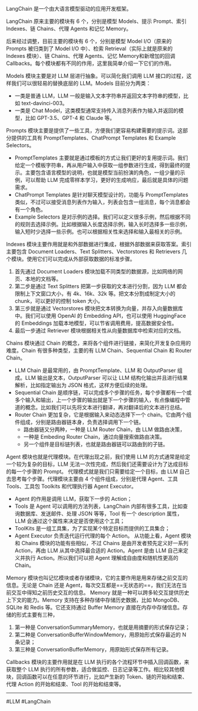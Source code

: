 LangChain 是一个由大语言模型驱动的应用开发框架。

LangChain 原来主要的模块有 6 个，分别是模型 Models、提示 Prompt、索引 Indexes、链 Chains、代理 Agents 和记忆 Memory。

后来经过调整，目前主要的模块有 6 个，分别是模型 Model I/O（原来的 Prompts 被归类到了 Model I/O 中）、检索 Retrieval（实际上就是原来的 Indexes 模块）、链 Chains、代理 Agents、记忆 Memory和新增加的回调 Callbacks。每个模块都有不同的作用，这里我简单介绍一下它们的作用。  

Models 模块主要是对 LLM 层进行抽象。可以简化我们调用 LLM 接口的过程，这样我们可以很轻易的替换底层的 LLM。Models 目前分为两类：
- 一类是普通 LLM，LLM 一般是输入文本字符串并返回文本字符串的模型，比如 text-davinci-003。
- 一类是 Chat Model，这类模型通常支持传入消息列表作为输入并返回的模型，比如 GPT-3.5、GPT-4 和 Claude 等。 

Prompts 模块主要是提供了一些工具，方便我们更容易构建需要的提示词。这部分提供的工具有 PromptTemplates、ChatPrompt Templates 和 Example Selectors。
- PromptTemplates 主要就是通过模板的方式让我们更好的复用提示词。我们给定一个模板字符串，再从用户输入中获取一组参数进行生成，得到最终的提示。主要包含语言模型的说明，也就是模型当前扮演的角色，一组少量的示例，可以帮助 LLM 完成零样本学习，更好的生成响应，最后就是具体的问题需求。
- ChatPrompt Templates 是针对聊天模型设计的，功能与 PromptTemplates 类似，不过可以接受消息列表作为输入，列表会包含一组消息，每个消息都会有一个角色。
- Example Selectors 是对示例的选择。我们可以定义很多示例，然后根据不同的规则去选择示例。比如根据输入长度选择示例，输入长时选择多一些示例，输入短时少选择一些示例。也可以根据相关性来选择和输入最相关的示例。  

Indexes 模块主要作用就是和外部数据进行集成，根据外部数据来获取答案。索引主要包含 Document Loaders、Text Splitters、Vectorstores 和 Retrievers 几个模块。使用它们可以完成从外部获取数据的标准步骤。
1. 首先通过 Document Loaders 模块加载不同类型的数据源，比如网络的网页、本地的文档等。
2. 第二步是通过 Text Splitters 把第一步获取的文本进行分割，因为 LLM 都会限制上下文窗口大小，有 4k、16k、32k 等。把文本分割成制定大小的 chunk，可以更好的控制 token 大小。
3. 第三步就是通过 Vectorstores 模块把文本转换为向量，并存入向量数据库中。我们可以使用 OpenAI 的 Embedding API，也可以使用 HuggingFace 的 Embeddings 加载本地模型，可以节省调用费用，提高数据安全性。
4. 最后一步通过 Retriever 模块根据相关性从向量数据库中检索对应的文档。 

Chains 模块通过 Chain 的概念，来将各个组件进行链接，来简化开发复杂应用的难度。Chain 有很多种类型，主要的有 LLM Chain、Sequential Chain 和 Router Chain。
- LLM Chain 是最常用的，由 PromptTemplate、LLM 和 OutputParser 组成。LLM 输出是文本，OutputParser 可以让 LLM 结构化输出并且进行结果解析，比如指定输出为 JSON 格式，这样方便后续的处理。
- Sequential Chain 是顺序链，可以完成多个步骤的任务，每个步骤都有一个或多个输入和输出，上一个步骤的输出就是下一个步骤的输入，有点像编程中管道的概念。比如我们可以先将文本进行翻译，再对翻译后的文本进行总结。
- Router Chain 更加复杂，它是根据输入来动态选择下一个 chain。它由两个组件组成，分别是路由器链本身，负责选择调用下一个链。
	- 路由器链又分两种，一种是 LLM Router Chain，由 LLM 做路由决策，
	- 一种是 Embeding Router Chain，通过向量搜索做路由决策。
	- 另一个组件是目标链列表，也就是路由器链可以路由到的子链。  

Agent 模块也就是代理模块。在代理出现之前，我们使用 LLM 的方式通常是给定一个较为复杂的目标，LLM 无法一次性完成，然后我们还需要设计为了达成目标的每一个步骤的 Prompt。
代理模式就是我们只需要给定一个目标，由 LLM 自己去思考每个步骤。代理模块主要由 4 个组件组成，分别是代理 Agent、工具 Tools、工具包 Toolkits 和代理执行器 Agent Executor。
- Agent 的作用是调用 LLM，获取下一步的 Action；
- Tools 是 Agent 可以调用的方法列表，LangChain 内部有很多工具，比如查询数据库、发送邮件、处理 JSON 等等，Tool 有一个 description 属性，LLM 会通过这个属性来决定是否使用这个工具；
- ToolKits 是一组工具集，为了实现某个特定目标而提供的工具集合；
- Agent Executor 负责迭代运行代理的每个 Action。
从功能上看，Agent 模块和 Chains 模块的功能有些相似，不过 Chains 是由开发者预先定义好一系列 Action，再由 LLM 从其中选择最合适的 Action。Agent 是由 LLM 自己来定义并执行 Action。所以我们可以把 Agent 理解成自由度和随机性更高的 Chain。  

Memory 模块也叫记忆模块或者存储模块，它的主要作用是用来存储之前交互的信息。无论是 Chain 还是 Agent，每次交互都是==无状态的==，我们无法在当前交互中得知之前历史交互的信息。
Memory 就是一种可以跨多轮交互提供历史上下文的能力。Memory 支持在多种存储中存储历史数据，比如 MongoDB、SQLite 和 Redis 等。它还支持通过 Buffer Memory 直接在内存中存储信息。存储的形式主要有三种，
1. 第一种是 ConversationSummaryMemory，也就是用摘要的形式保存记录；
2. 第二种是 ConversationBufferWindowMemory，用原始形式保存最近的 N 条记录；
3. 第三种是 ConversationBufferMemory，用原始形式保存所有记录。  

Callbacks 模块的主要作用就是在 LLM 执行的各个流程环节中插入回调函数，来获取整个 LLM 执行的所有参数，适合做监控、日志记录等工作。相比较其他模块，回调函数可以在任意的环节进行，比如产生新的 Token、链的开始和结束、代理 Action 的开始和结束、Tool 的开始和结束等。


--------
#LLM #LangChain
